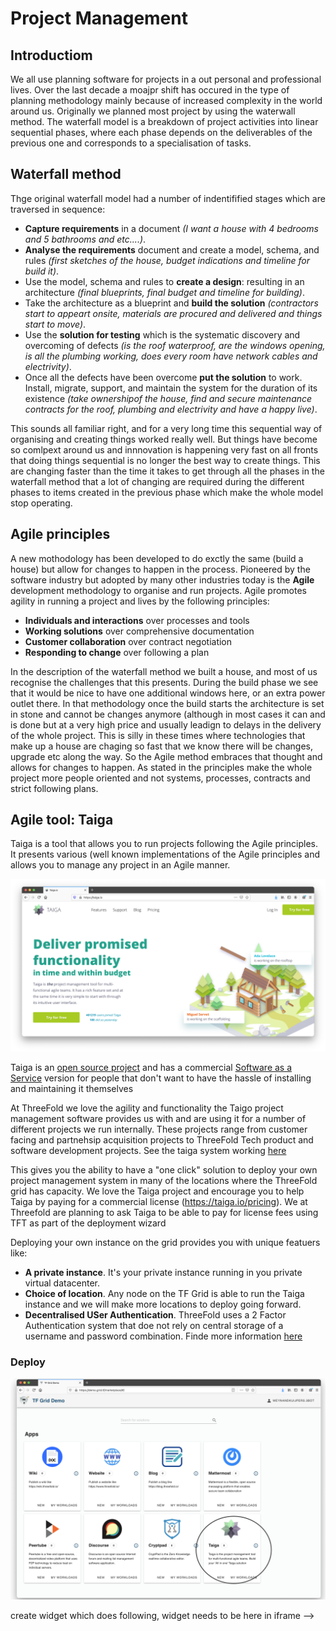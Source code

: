 # Project Management

## Introductiom
We all use planning software for projects in a out personal and professional lives.  Over the last decade a moajpr shift has occured in the type of planning methodology mainly because of increased complexity in the world around us.  Originally we planned most project by using the waterwall method. The waterfall model is a breakdown of project activities into linear sequential phases, where each phase depends on the deliverables of the previous one and corresponds to a specialisation of tasks. 

## Waterfall method
Thge original waterfall model had a number of indentifified stages which are traversed in sequence:
- **Capture requirements** in a document _(I want a house with 4 bedrooms and 5 bathrooms and etc....)_.
- **Analyse the requirements** document and create a model, schema, and rules _(first sketches of the house, budget indications and timeline for build it)_.
- Use the model, schema and rules to **create a design**: resulting in an architecture _(final blueprints, final budget and timeline for building)_.
- Take the architecture as a blueprint and **build the solution** _(contractors start to appeart onsite, materials are procured and delivered and things start to move)_.
- Use the **solution for testing** which is the systematic discovery and overcoming of defects _(is the roof waterproof, are the windows opening, is all the plumbing working, does every room have network cables and electrivity)_.
- Once all the defects have been overcome **put the solution** to work.  Install, migrate, support, and maintain the system for the duration of its existence _(take ownershipof the house, find and secure maintenance contracts for the roof, plumbing and electrivity and have a happy live)_.

This sounds all familiar right, and for a very long time this sequential way of organising and creating things worked really well.  But things have become so comlpext around us and innnovation is happening very fast on all fronts that doing things sequential is no longer the best way to create things.  This are changing faster than the time it takes to get through all the phases in the waterfall method that a lot of changing are required during the different phases to items created in the previous phase which make the whole model stop operating.

## Agile principles
A new mothodology has been developed to do exctly the same (build a house) but allow for changes to happen in the process.  Pioneered by the software industry but adopted by many other industries today is the **Agile** development methodology to organise and run projects.  Agile promotes agility in running a project and lives by the following principles:
- **Individuals and interactions** over processes and tools
- **Working solutions** over comprehensive documentation
- **Customer collaboration** over contract negotiation
- **Responding to change** over following a plan 

In the description of the waterfall method we built a house, and most of us recognise the challenges that this presents.  During the build phase we see that it would be nice to have one additional windows here, or an extra power outlet there.  In that methodology once the build starts the architecture is set in stone and cannot be changes anymore (although in most cases it can and is done but at a very high price and usually leadign to delays in the delivery of the whole project. This is silly in these times where technologies that make up a house are chaging so fast that we know there will be changes, upgrade etc along the way.  So the Agile method embraces that thought and allows for changes to happen.  As stated in the principles make the whole project more people oriented and not systems, processes, contracts and strict following plans.

## Agile tool: Taiga
Taiga is a tool that allows you to run projects following the Agile principles.  It presents various (well known implementations of the Agile principles and allows you to manage any project in an Agile manner.

![](img/taiga_frontpage.png)
<!--
Prefer the page to be shown in a window, will leave the original image for easy switch back 
![](./img/taiga.png)
-->

Taiga is an [open source project](https://github.com/taigaio) and has a commercial [Software as a Service](https://taiga.io/) version for people that don't want to have the hassle of installing and maintaining it themselves

At ThreeFold we love the agility and functionality the Taigo project management software provides us with and are using it for a number of different projects we run internally.  These projects range from customer facing and partnehsip acquisition projects to ThreeFold Tech product and software development projects.  See the taiga system working [here](https://circles.threefold.me/discover)

This gives you the ability to have a "one click" solution to deploy your own project management system in many of the locations where the ThreeFold grid has capacity.  We love the Taiga project and encourage you to help Taiga by paying for a commercial license (https://taiga.io/pricing). We at Threefold are planning to ask Taiga to be able to pay for license fees using TFT as part of the deployment wizard

Deploying your own instance on the grid provides you with unique featuers like:

- **A private instance**.  It's your private instance running in you private virtual datacenter.
- **Choice of location**.  Any node on the TF Grid is able to run the Taiga instance and we will make more locations to deploy going forward.
- **Decentralised USer Authentication**.  ThreeFold uses a 2 Factor Authentication system that doe not rely on central storage of a username and password combination.  Finde more information [here](coders/../../../coders/3bot/3bot_authentication.md)

### Deploy

![](img/taiga_oneclick.png)

<!-->
create widget which does following,
widget needs to be here in iframe
-->

<!--

Need to create a better high level overview of the Taiga deployment
- [ ] size: small/mid/large
  - small: ...
  - mid: ...
  - large ...
- [ ] location (mention more locations coming soon)
  - Ghent
  - Vienna
- [ ] name
  - name as used in solution (in the webui and on web)
- [ ] domain (name is prefix of this)
  - ava.tf
  - 3x0.me
  - refit.earth
  - co30.org
  - ninja.tf
  - base.tf
  - tf9.io
- [ ] git url
  - check in wizard git url works
- [ ] sshkey yes/no
  - if yes, ask sshkey for remote login

  - always deploy on ipv6 public
  - always deploy on webgateway


![](./img/taiga_price.png)
-->
